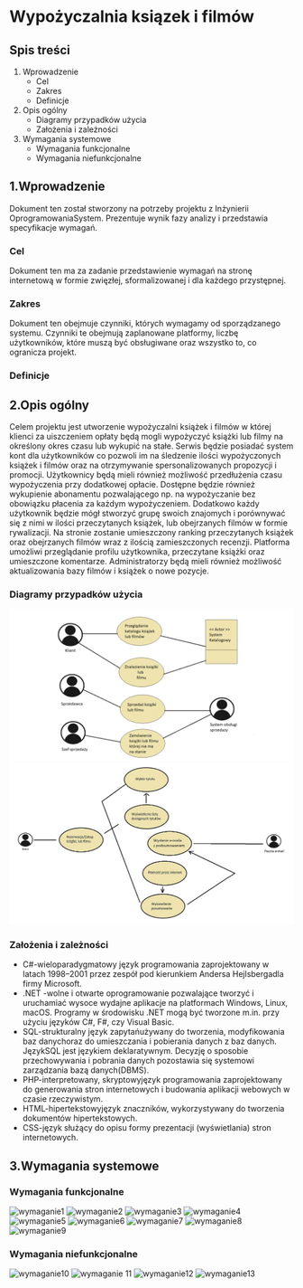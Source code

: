 # Wypożyczalnia ksiązek i filmów
## Spis treści
1. Wprowadzenie
    * Cel
    * Zakres
    * Definicje
2. Opis ogólny
    * Diagramy przypadków użycia
    * Założenia i zależności
3. Wymagania systemowe
    * Wymagania funkcjonalne
    * Wymagania niefunkcjonalne


## 1.Wprowadzenie
Dokument ten został stworzony na potrzeby projektu z Inżynierii OprogramowaniaSystem. Prezentuje  wynik fazy analizy i przedstawia specyfikacje wymagań.
### Cel
Dokument ten ma za zadanie przedstawienie wymagań na stronę internetową w formie zwięzłej, sformalizowanej i dla każdego przystępnej.
### Zakres
Dokument ten obejmuje czynniki, których wymagamy od sporządzanego systemu. Czynniki te obejmują zaplanowane platformy, liczbę
użytkowników, które muszą być obsługiwane oraz wszystko to, co ogranicza projekt.
### Definicje
## 2.Opis ogólny
Celem projektu jest utworzenie wypożyczalni książek i filmów w której klienci za uiszczeniem opłaty będą mogli wypożyczyć książki lub filmy na określony okres 
czasu lub wykupić na stałe. Serwis będzie posiadać system kont dla użytkowników co pozwoli im na śledzenie ilości wypożyczonych książek i filmów
oraz na otrzymywanie spersonalizowanych propozycji i promocji. Użytkownicy będą mieli również możliwość przedłużenia czasu wypożyczenia przy dodatkowej
opłacie. Dostępne będzie również wykupienie abonamentu pozwalającego np. na wypożyczanie bez obowiązku płacenia za każdym wypożyczeniem.
Dodatkowo każdy użytkownik będzie mógł stworzyć grupę swoich znajomych i porównywać się z nimi w ilości przeczytanych książek, lub obejrzanych
filmów w formie rywalizacji. Na stronie zostanie umieszczony ranking przeczytanych książek oraz obejrzanych filmów wraz z ilością zamieszczonych recenzji.
Platforma umożliwi przeglądanie profilu użytkownika, przeczytane książki oraz umieszczone komentarze. Administratorzy będą mieli również możliwość aktualizowania bazy 
filmów i książek o nowe pozycje.
### Diagramy przypadków użycia
![diagram](diagram.png)
![diagram2](Diagram2.jpg)
### Założenia i zależności
* C#-wieloparadygmatowy język programowania zaprojektowany w latach 1998–2001 przez zespół pod kierunkiem Andersa Hejlsbergadla firmy Microsoft.
* .NET -wolne i otwarte oprogramowanie pozwalające tworzyć i uruchamiać wysoce wydajne aplikacje na platformach Windows, Linux, macOS. Programy w środowisku 
.NET mogą być tworzone m.in. przy użyciu języków C#, F#, czy Visual Basic.
* SQL-strukturalny język zapytańużywany do tworzenia, modyfikowania baz danychoraz do umieszczania i pobierania danych z baz danych. JęzykSQL jest językiem
deklaratywnym. Decyzję o sposobie przechowywania i pobrania danych pozostawia się systemowi zarządzania bazą danych(DBMS).
* PHP-interpretowany, skryptowyjęzyk programowania zaprojektowany do generowania stron internetowych i budowania aplikacji webowych w czasie rzeczywistym.
* HTML-hipertekstowyjęzyk znaczników, wykorzystywany do tworzenia dokumentów hipertekstowych.
* CSS-język służący do opisu formy prezentacji (wyświetlania) stron internetowych.
## 3.Wymagania systemowe
### Wymagania funkcjonalne
![wymaganie1](https://user-images.githubusercontent.com/77339484/139115423-d323060f-f0c9-400a-8c45-cd9dd5ebe07a.png)
![wymaganie2](https://user-images.githubusercontent.com/77339484/139115936-99ebacfa-1cf1-4fba-b8d4-1d07dec928ce.png)
![wymaganie3](https://user-images.githubusercontent.com/77339484/139115950-5980ff0d-c2c5-4576-bfe6-90625a7a3e24.png)
![wymaganie4](https://user-images.githubusercontent.com/77339484/139115964-e967a2d1-9446-4f84-a7fb-db123c5f24a3.png)
![wymaganie5](https://user-images.githubusercontent.com/77339484/139115979-b999480b-de29-4e3b-97a5-eefde29ba71d.png)
![wymaganie6](https://user-images.githubusercontent.com/77339484/139115989-0eb9bef3-7c64-4ec5-ab8c-e5aeadb253fd.png)
![wymaganie7](https://user-images.githubusercontent.com/77339484/139116700-97d21cfd-c51a-42a2-b993-03010c8f37ac.png)
![wymaganie8](https://user-images.githubusercontent.com/77339484/139116728-90406166-727d-46da-a39d-cebf93d35371.png)
![wymaganie9](https://user-images.githubusercontent.com/77339484/139116743-4b5342db-e4cb-45c9-82d2-1af505f37df8.png)
### Wymagania niefunkcjonalne
![wymaganie10](https://user-images.githubusercontent.com/77339484/139117793-3fd7304c-93c8-4630-a080-c058cc717a86.png)
![wymaganie 11](https://user-images.githubusercontent.com/77339484/139117812-469a0c93-d9b1-49d9-9091-df8ca8e2cea4.png)
![wymaganie12](https://user-images.githubusercontent.com/77339484/139117829-7614d1f6-4cfa-4030-b513-f97c968c732b.png)
![wymaganie13](https://user-images.githubusercontent.com/77339484/139117836-cc019d10-ba27-452b-9210-8af144d37d26.png)
